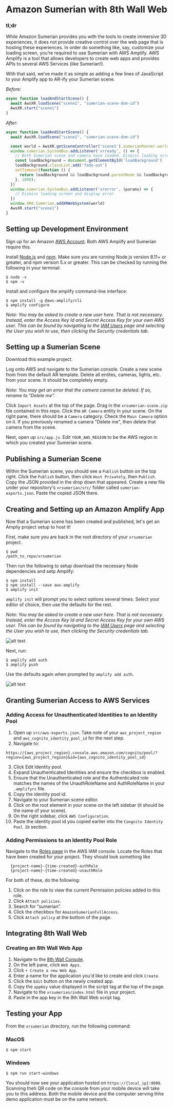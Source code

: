 # Amazon Sumerian with 8th Wall Web
### tl;dr
While Amazon Sumerian provides you with the tools to create immersive 3D experiences, it does not provide creative control over the web page that is hosting these experiences. In order do something like, say, customize your loading screen, you’re required to use Sumerian with AWS Amplify. AWS Amplify is a tool that allows developers to create web apps and provides APIs to several AWS Services (like Sumerian!).

With that said, we’ve made it as simple as adding a few lines of JavaScript to your Amplify app to AR-ify your Sumerian scene.

*Before:*
```javascript
async function loadAndStartScene() {
  await AwsXR.loadScene("scene1", "sumerian-scene-dom-id")
  AwsXR.start("scene1")
}
```

*After:*
```javascript
async function loadAndStartScene() {
  await AwsXR.loadScene("scene1", "sumerian-scene-dom-id")

  const world = AwsXR.getSceneController('scene1').sumerianRunner.world
  window.sumerian.SystemBus.addListener('xrready', () => {
    // Both Sumerian scene and camera have loaded. Dismiss loading screen.
    const loadBackground = document.getElementById('loadBackground')
    loadBackground.classList.add('fade-out')
    setTimeout(function () {
      return loadBackground && loadBackground.parentNode && loadBackground.parentNode.removeChild(loadBackground);
    }, 1000);
  })
  window.sumerian.SystemBus.addListener('xrerror', (params) => {
    // Dismiss loading screen and display error
  })
  window.XR8.Sumerian.addXRWebSystem(world)
  AwsXR.start("scene1")
}
```

## Setting up Development Environment
Sign up for an Amazon [AWS Account](https://portal.aws.amazon.com/billing/signup?redirect_url=https%3A%2F%2Faws.amazon.com%2Fregistration-confirmation#/start). Both AWS Amplify and Sumerian require this.

Install [Node.js](https://nodejs.org/en/download/) and [npm](https://www.npmjs.com/get-npm).
Make sure you are running Node.js version 8.11+ or greater, and npm version 5.x or greater. This can be checked by running the following in your termnial:
```
$ node -v
$ npm -v
```

Install and configure the amplify command-line interface:
```
$ npm install -g @aws-amplify/cli
$ amplify configure
```

*Note: You may be asked to create a new user here. That is not necessary. Instead, enter the Access Key Id and Secret Access Key for your own AWS user. This can be found by navigating to the [IAM Users](https://console.aws.amazon.com/iam/home#/users) page and selecting the User you wish to use, then clicking the Security credentials tab.*

## Setting up a Sumerian Scene

Download this example project.

Log onto AWS and navigate to the Sumerian console.
Create a new scene from from the default AR template.
Delete all entites, cameras, lights, etc. from your scene. It should be completely empty.

*Note: You may get an error that the camera cannot be deleted. If so, rename to "Delete me".*

Click `Import Assets` at the top of the page.
Drag in the `xrsumerian-scene.zip` file contained in this repo.
Click the `AR Camera` entity in your scene.
On the right pane, there should be a `Camera` category. Check the `Main Camera` option on it.
If you previously renamed a camera "Delete me", then delete that camera from the scene.

Next, open up `src/app.js`. Edit `YOUR_AWS_REGION` to be the AWS region in which you created your Sumerian scene.

## Publishing a Sumerian Scene
Within the Sumerian scene, you should see a `Publish` button on the top right.
Click the `Publish` button, then click `Host Privately`, then `Publish`.
Copy the JSON provided in the drop down that appeared.
Create a new file under your repository's `xrsumerian/src/` folder called `sumerian-exports.json`. Paste the copied JSON there.

## Creating and Setting up an Amazon Amplify App
Now that a Sumerian scene has been created and published, let's get an Ampliy project setup to host it!

First, make sure you are back in the root directory of your `xrsumerian` project.
```
$ pwd
/path_to_repo/xrsumerian
 ```

Then run the following to setup download the necessary Node dependencies and setp Amplify:
```shell
$ npm install
$ npm install --save aws-amplify
$ amplify init
```
`amplify init` will prompt you to select options several times. Select your editor of choice, then use the defaults for the rest.

*Note: You may be asked to create a new user here. That is not necessary. Instead, enter the Access Key Id and Secret Access Key for your own AWS user. This can be found by navigating to the [IAM Users](https://console.aws.amazon.com/iam/home#/users) page and selecting the User you wish to use, then clicking the Security credentials tab.*

![alt text](https://i.imgur.com/6NlUPiz.png)

Next, run:
```shell
$ amplify add auth
$ amplify push
```

Use the defaults again when prompted by `amplify add auth`.

![alt text](https://i.imgur.com/L2wdBtP.png)

## Granting Sumerian Access to AWS Services
### Adding Access for Unauthenticated Identities to an Identity Pool
1) Open up `src/aws-exports.json`. Take note of your `aws_project_region` and `aws_cognito_identity_pool_id` for the next step.
2) Navigate to:
```url
https://{aws_project_region}.console.aws.amazon.com/cognito/pool/?region={aws_project_region}&id={aws_cognito_identity_pool_id}
```
3) Click Edit Identity pool.
4) Expand Unauthenticated Identities and ensure the checkbox is enabled.
5) Ensure that the Unauthenticated role and the Authenticated role matches the names of the UnauthRoleName and AuthRoleName in your `.amplifyrc` file.
6) Copy the identity pool id.
7) Navigate to your Sumerian scene editor.
8) Click on the root element in your scene on the left sidebar (it should be the name of your scene).
9) On the right sidebar, click `AWS Configuration`.
10) Paste the identity pool id you copied earlier into the `Congnito Identity Pool ID` section.

### Adding Permissions to an Identity Pool Role
Navigate to the [Roles page](https://console.aws.amazon.com/iam/home#/roles) in the AWS IAM console. Locate the Roles that have been created for your project. They should look something like
```
  {project-name}-{time-created}-authRole
  {project-name}-{time-created}-unauthRole
```

For both of these, do the following:
1) Click on the role to view the current Permission policies added to this role.
2) Click `Attach policies`.
3) Search for “sumerian”.
4) Click the checkbox for `AmazonSumerianFullAccess`.
5) Click `Attach policy` at the bottom of the page.

## Integrating 8th Wall Web
### Creating an 8th Wall Web App
1) Navigate to the [8th Wall Console](https://console.8thwall.com/).
2) On the left pane, click `Web Apps`.
3) Click `+ Create a new Web App`.
4) Enter a name for the application you'd like to create and click `Create`.
5) Click the `Edit` button on the newly created app.
6) Copy the `appKey` value displayed in the script tag at the top of the page.
7) Navigate to the `xrsumerian/index.html` file in your project.
8) Paste in the app key in the 8th Wall Web script tag.

## Testing your App
From the `xrsumerian` directory, run the following command:
### MacOS
```
$ npm start
```
### Windows
```
$ npm run start-windows
```

You should now see your application hosted on `https://{local_ip}:8080`.
Scanning theh QR code on the console from your mobile device will take you to this address.
Both the mobile device and the computer serving thhe demo application must be on the same network.
